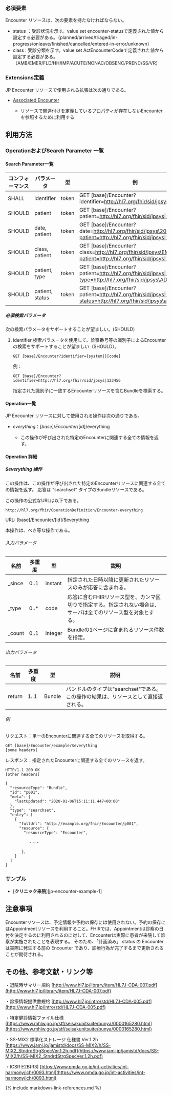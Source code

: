 
### 必須要素

Encounter リソースは、次の要素を持たなければならない。

- status ：受診状況を示す。value set encounter-statusで定義された値から設定する必要がある。（planned/arrived/triaged/in-progress/onleave/finished/cancelled/entered-in-error/unknown）
- class : 受診分類を示す。value set ActEncounterCodeで定義された値から設定する必要がある。（AMB/EMER/FLD/HH/IMP/ACUTE/NONAC/OBSENC/PRENC/SS/VR）

### Extensions定義


JP Encounter リソースで使用される拡張は次の通りである。

- [Associated Encounter](https://www.hl7.org/fhir/R4/extension-encounter-associatedencounter.html)

  - リソースで関連付けを定義しているプロパティが存在しないEncounterを参照するために利用する

## 利用方法

### OperationおよびSearch Parameter 一覧

#### Search Parameter一覧

| コンフォーマンス | パラメータ    | 型     | 例                                                           |
| ---------------- | ------------- | ------ | ------------------------------------------------------------ |
| SHALL            | identifier    | token  | GET [base]/Encounter?identifier=http://hl7.org/fhir/sid/jpsys\|123456 |
| SHOULD            | patient    | token  | GET [base]/Encounter?patient=http://hl7.org/fhir/sid/jpsys\|123456  |
| SHOULD            | date, patient    | token  | GET [base]/Encounter?date=http://hl7.org/fhir/sid/jpsys\20210415?patient=http://hl7.org/fhir/sid/jpsys\|123456  |
| SHOULD           | class, patient    | token  | GET [base]/Encounter?class=http://hl7.org/fhir/sid/jpsys\EMER?patient=http://hl7.org/fhir/sid/jpsys\|123456  |
| SHOULD           | patient, type    | token  | GET [base]/Encounter?patient=http://hl7.org/fhir/sid/jpsys\|123456?type=http://hl7.org/fhir/sid/jpsys\ADMS  |
| SHOULD           | patient, status    | token  | GET [base]/Encounter?patient=http://hl7.org/fhir/sid/jpsys\|123456?status=http://hl7.org/fhir/sid/jpsys\arrived  |

##### 必須検索パラメータ

次の検索パラメータをサポートすることが望ましい。(SHOULD)

1. identifier 検索パラメータを使用して、診察番号等の識別子によるEncounterの検索をサポートすることが望ましい（SHOULD）。

   ```
   GET [base]/Encounter?identifier={system|}[code]
   ```

   例：

   ```
   GET [base]/Encounter?identifier=http://hl7.org/fhir/sid/jpsys|123456
   ```

   指定された識別子に一致するEncounterリソースを含むBundleを検索する。
   

#### Operation一覧


JP Encounter リソースに対して使用される操作は次の通りである。

- $everything：[base]/Encounter/[id]/$everything

  - この操作が呼び出された特定のEncounterに関連する全ての情報を返す。
    

#### Operation 詳細

##### $everything 操作

この操作は、この操作が呼び出された特定のEncounterリソースに関連する全ての情報を返す。
応答は "searchset" タイプのBundleリソースである。

この操作の公式なURLは以下である。

```
http://hl7.org/fhir/OperationDefinition/Encounter-everything
```

URL: [base]/Encounter/[id]/$everything

本操作は、べき等な操作である。


###### 入力パラメータ



| 名前   | 多重度 | 型      | 説明                                                         |
| ------ | ------ | ------- | ------------------------------------------------------------ |
| _since | 0..1   | instant | 指定された日時以降に更新されたリソースのみが応答に含まれる。 |
| _type  | 0..*   | code    | 応答に含むFHIRリソース型を、カンマ区切りで指定する。指定されない場合は、サーバは全てのリソース型を対象とする。 |
| _count | 0..1   | integer | Bundleの1ページに含まれるリソース件数を指定。                |


###### 出力パラメータ

| 名前   | 多重度 | 型     | 説明                                                         |
| ------ | ------ | ------ | ------------------------------------------------------------ |
| return | 1..1   | Bundle | バンドルのタイプは"searchset"である。この操作の結果は、リソースとして直接返される。 |




###### 例

リクエスト：単一のEncounterに関連する全てのリソースを取得する。

```
GET [base]/Encounter/example/$everything
[some headers]
```

レスポンス：指定されたEncounterに関連する全てのリソースを返す。

```
HTTP/1.1 200 OK
[other headers]

{
  "resourceType": "Bundle",
  "id": "p001",
  "meta": {
    "lastUpdated": "2020-01-06T15:11:11.447+00:00"
  },
  "type": "searchset",
  "entry": [
    {
      "fullUrl": "http://example.org/fhir/Encounter/p001",
      "resource": {
        "resourceType": "Encounter",

          ・・・

       },
    }
  ]
}  
```

### サンプル
* [**クリニック来院**][jp-encounter-example-1]

## 注意事項

Encounterリソースは、予定情報や予約の保存には使用されない。予約の保存にはAppointmentリソースを利用すること。FHIRでは、Appointmentは診察の日付を決定するのに利用されるのに対して、Encounterは実際に患者が来院して診察が実施されたことを表現する。
そのため、「計画済み」 status の Encounter は実際に発生する前の Encounter であり、診療行為が完了するまで更新されることが期待される。


## その他、参考文献・リンク等

・退院時サマリー規約
[http://www.hl7.jp/library/item/HL7J-CDA-007.pdf](http://www.hl7.jp/library/item/HL7J-CDA-007.pdf)

・診療情報提供書規格
[http://www.hl7.jp/intro/std/HL7J-CDA-005.pdf](http://www.hl7.jp/intro/std/HL7J-CDA-005.pdf)

・特定健診情報ファイル仕様
[https://www.mhlw.go.jp/stf/seisakunitsuite/bunya/0000165280.html](https://www.mhlw.go.jp/stf/seisakunitsuite/bunya/0000165280.html)


・SS-MIX2 標準化ストレージ 仕様書 Ver.1.2h
[https://www.jami.jp/jamistd/docs/SS-MIX2/h/SS-MIX2_StndrdStrgSpecVer.1.2h.pdf](https://www.jami.jp/jamistd/docs/SS-MIX2/h/SS-MIX2_StndrdStrgSpecVer.1.2h.pdf)

・ICSR E2B(R3)
[https://www.pmda.go.jp/int-activities/int-harmony/ich/0093.html](https://www.pmda.go.jp/int-activities/int-harmony/ich/0093.html)


{% include markdown-link-references.md %}